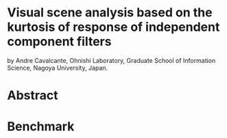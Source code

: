 Visual scene analysis based on the kurtosis of response of independent component filters
======

by
Andre Cavalcante,
Ohnishi Laboratory,
Graduate School of Information Science,
Nagoya University,
Japan.


Abstract 
======

Benchmark
======

